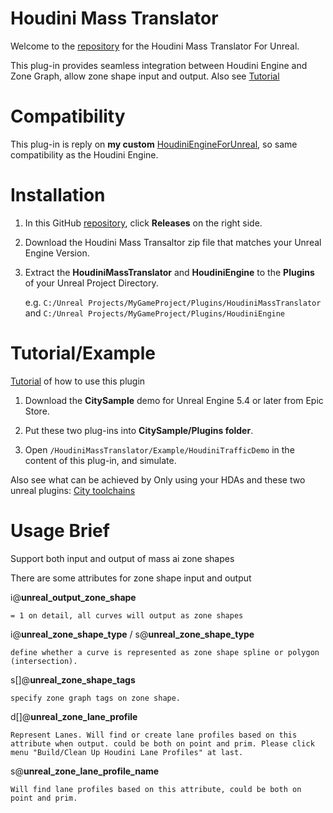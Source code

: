 # Houdini Mass Translator

Welcome to the [repository](https://github.com/AdrianPanGithub/HoudiniMassTranslator) for the Houdini Mass Translator For Unreal.

This plug-in provides seamless integration between Houdini Engine and Zone Graph, allow zone shape input and output.
Also see [Tutorial](https://youtu.be/HAM8_OP_Fyc?si=K_1HXkTBwF1rLYVB)

# Compatibility

This plug-in is reply on **my custom** [HoudiniEngineForUnreal](https://github.com/AdrianPanGithub/HoudiniEngineForUnreal), so same compatibility as the Houdini Engine.

# Installation
01. In this GitHub [repository](https://github.com/AdrianPanGithub/HoudiniMassTranslator), click **Releases** on the right side. 
02. Download the Houdini Mass Transaltor zip file that matches your Unreal Engine Version.  
03. Extract the **HoudiniMassTranslator** and **HoudiniEngine** to the **Plugins** of your Unreal Project Directory.

    e.g. `C:/Unreal Projects/MyGameProject/Plugins/HoudiniMassTranslator` and `C:/Unreal Projects/MyGameProject/Plugins/HoudiniEngine`

# Tutorial/Example
[Tutorial](https://youtu.be/HAM8_OP_Fyc?si=K_1HXkTBwF1rLYVB) of how to use this plugin
01. Download the **CitySample** demo for Unreal Engine 5.4 or later from Epic Store.
02. Put these two plug-ins into **CitySample/Plugins folder**.

03. Open `/HoudiniMassTranslator/Example/HoudiniTrafficDemo` in the content of this plug-in, and simulate.

Also see what can be achieved by Only using your HDAs and these two unreal plugins: [City toolchains](https://youtu.be/5Vp5nAFq1X8?si=IGSDG4cUdsefwn5x)

# Usage Brief

Support both input and output of mass ai zone shapes

There are some attributes for zone shape input and output

i@**unreal_output_zone_shape**

    = 1 on detail, all curves will output as zone shapes
i@**unreal_zone_shape_type** / s@**unreal_zone_shape_type**

    define whether a curve is represented as zone shape spline or polygon (intersection).
s[]@**unreal_zone_shape_tags**

    specify zone graph tags on zone shape.
d[]@**unreal_zone_lane_profile**

    Represent Lanes. Will find or create lane profiles based on this attribute when output. could be both on point and prim. Please click menu "Build/Clean Up Houdini Lane Profiles" at last.
s@**unreal_zone_lane_profile_name**

    Will find lane profiles based on this attribute, could be both on point and prim.